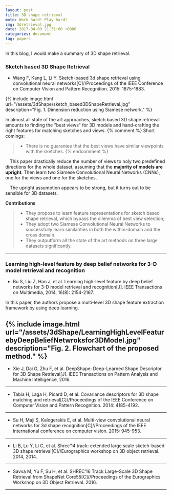 ```yaml
---
layout: post
title: 3D shape retrieval 
moto: Work hard! Play hard!
img: 3dretrieval.jpg
date: 2017-04-09 21:31:00 +0800
categories: document
tag: papers
---
```


In this blog, I would make a summary of 3D shape retrieval.

### Sketch based 3D Shape Retrieval

* Wang F, Kang L, Li Y. Sketch-based 3d shape retrieval using convolutional neural networks[C]//Proceedings of the IEEE Conference on Computer Vision and Pattern Recognition. 2015: 1875-1883.

{% include image.html url="/assets/3dShape/sketch_based3DShapeRetrieval.jpg" description="Fig. 1. Dimension reduction using Siamese network." %}

<!-- ![pipline]({{site.url}}/assets/3dShape/sketch_based3DShapeRetrieval.jpg) -->

In almost all state of the art approaches, sketch based 3D shape retrieval amounts to finding the "best views" for 3D models and hand-crafting the right features for matching sketches and views.
{% comment %} 
Short comings:
>	* There is no guarantee that the best views have similar viewpoints with the sketches.
{% endcomment %} 

&ensp;&ensp;This paper drastically reduce the number of views to noly two predefined directions for the whole dataset, assuming that the **majority of models are upright**. Then learn two Siamese Convolutional Neural Networks (CNNs), one for the views and one for the sketches.

&ensp;&ensp;The upright assumption appears to be strong, but it turns out to be sensible for 3D datasets.

**Contributions**

> - They propose to learn feature representations for sketch based shape retrieval, which bypass the dilemma of best view selection;
> - They adopt two Siamese Convolutional Neural Networks to successfully learn similarities in both the within-domain and the cross domain.
> - They outputform all the state of the art methods on three large datasets significantly.

---

### Learning high-level feature by deep belief networks for 3-D model retrieval and recognition

* Bu S, Liu Z, Han J, et al. Learning high-level feature by deep belief networks for 3-D model retrieval and recognition[J]. IEEE Transactions on Multimedia, 2014, 16(8): 2154-2167.

In this paper, the authors propose a multi-level 3D shape feature extraction framework by using deep learning. 

<!-- ![pipline]({{site.url}}/assets/3dShape/LearningHighLevelFeaturebyDeepBeliefNetwroksfor3DModel.jpg) -->
{% include image.html url="/assets/3dShape/LearningHighLevelFeaturebyDeepBeliefNetwroksfor3DModel.jpg" description="Fig. 2. Flowchart of the proposed method." %}
---

* Xie J, Dai G, Zhu F, et al. DeepShape: Deep-Learned Shape Descriptor for 3D Shape Retrieval[J]. IEEE Transactions on Pattern Analysis and Machine Intelligence, 2016.


---

* Tabia H, Laga H, Picard D, et al. Covariance descriptors for 3D shape matching and retrieval[C]//Proceedings of the IEEE Conference on Computer Vision and Pattern Recognition. 2014: 4185-4192.

---

* Su H, Maji S, Kalogerakis E, et al. Multi-view convolutional neural networks for 3d shape recognition[C]//Proceedings of the IEEE international conference on computer vision. 2015: 945-953.

---

* Li B, Lu Y, Li C, et al. Shrec’14 track: extended large scale sketch-based 3D shape retrieval[C]//Eurographics workshop on 3D object retrieval. 2014, 2014.

---

* Savva M, Yu F, Su H, et al. SHREC’16 Track Large-Scale 3D Shape Retrieval from ShapeNet Core55[C]//Proceedings of the Eurographics Workshop on 3D Object Retrieval. 2016.

---
